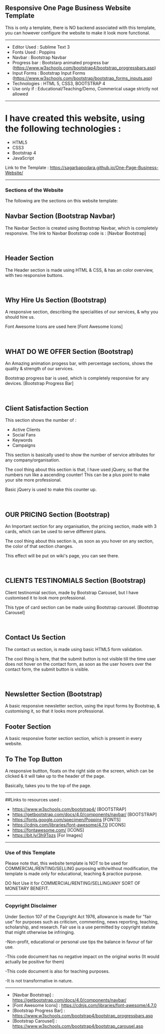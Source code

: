 ## Responsive One Page Business Website Template


This is only a template, there is NO backend associated with this template, you can however configure the website to make it look more functional.

---

- Editor Used    :      Sublime Text 3 
- Fonts Used     :      Poppins 
- Navbar         :      Bootstrap Navbar 
- Progress bar   :      Bootstarp animated progress bar (https://www.w3schools.com/bootstrap4/bootstrap_progressbars.asp) 
- Input Forms    :      Bootstrap Input Forms (https://www.w3schools.com/bootstrap/bootstrap_forms_inputs.asp) 
- Technologies   :      HTML 5, CSS3, BOOTSTRAP 4 
- Use only if    :      Educational/Teaching/Demo, Commerical usage strictly not allowed 

---


# I have created this website, using the following technologies : 

- HTML5
- CSS3
- Bootstrap 4
- JavaScript

Link to the Template : https://sagarbapodara.github.io/One-Page-Business-Website/

---


### Sections of the Website

The following are the sections on this website template:

## Navbar Section (Bootstrap Navbar)

The Navbar Section is created using Bootstrap Navbar, which is completely responsive.
The link to Navbar Bootstrap code is : [Navbar Bootstrap]

<br /> 

## Header Section

The Header section is made using HTML & CSS, & has an color overview, with two responsive buttons.

<br /> 

## Why Hire Us Section (Bootstrap)

A responsive section, describing the specialities of our services, & why you should hire us.

Font Awesome Icons are used here [Font Awesome Icons]


<br /> 

## WHAT DO WE OFFER Section (Bootstrap)

An Amazing animation progess bar, with percentage sections, shows the quality & strength of our services.

Bootstrap progress bar is used, which is completely responsive for any devices. [Bootstrap Progress Bar]

<br /> 

## Client Satisfaction Section

This section shows the number of :

- Active Clients 
- Social Fans 
- Keywords 
- Campaigns  


This section is basically used to show the number of service attributes for any company/organisation.

The cool thing about this section is that, I have used jQuery, so that the numbers run like a ascending counter! This can be a plus point to make your site more professional. 

Basic jQuery is used to make this counter up.

<br /> 

## OUR PRICING Section (Bootstrap)

An Important section for any organisation, the pricing section, made with 3 cards, which can be used to serve different plans.

The cool thing about this section is, as soon as you hover on any section, the color of that section changes.

This effect will be put on wiki's page, you can see there.

<br /> 

## CLIENTS TESTINOMIALS Section (Bootstrap)

Client testinomial section, made by Bootstrap Carousel, but I have customised it to look more professional. 

This type of card section can be made using Bootstrap carousel. [Bootstrap Carousel]

<br /> 


## Contact Us Section

The contact us section, is made using basic HTML5 form validation. 

The cool thing is here, that the submit button is not visible till the time user does not hover on the contact form, as soon as the user hovers over the contact form, the submit button is visible.

<br /> 

## Newsletter Section (Bootstrap)

A basic responsive newsletter section, using the input forms by Bootstrap, & customising it, so that it looks more professional.


## Footer Section

A basic responsive footer section section, which is present in every website.


## To The Top Button

A responsive buttton, floats on the right side on the screen, which can be clicked & it will take up to the header of the page.

Basically, takes you to the top of the page.


---

##Links to resources used : 

- https://www.w3schools.com/bootstrap4/ [BOOTSTRAP]
- https://getbootstrap.com/docs/4.0/components/navbar/ [BOOTSTRAP]
- https://fonts.google.com/specimen/Poppins [FONTS]
- https://cdnjs.com/libraries/font-awesome/4.7.0 [ICONS]
- https://fontawesome.com/ [ICONS]
- https://bit.ly/3h9Tpzs [For Images]


---

### Use of this Template

Please note that, this website template is NOT to be used for COMMERCIAL/RENTING/SELLING purposing with/without modification, the template is made only for educational, teaching & practice purpose. 

DO Not Use it for COMMERCIAL/RENTING/SELLING/ANY SORT OF MONETARY BENEFIT.

---

### Copyright Disclaimer 

Under Section 107 of the Copyright Act 1976, allowance is made for "fair use" for purposes such as criticism, commenting, news reporting, teaching, scholarship, and research. Fair use is a use permitted by copyright statute that might otherwise be infringing. 

-Non-profit, educational or personal use tips the balance in favour of fair use.

-This code document has no negative impact on the original works (It would actually be positive for them)

-This code document is also for teaching purposes.

-It is not transformative in nature.

---

- [Navbar Bootstrap] : https://getbootstrap.com/docs/4.0/components/navbar/
- [Font Awesome Icons] : https://cdnjs.com/libraries/font-awesome/4.7.0
- [Bootstrap Progress Bar] : https://www.w3schools.com/bootstrap4/bootstrap_progressbars.asp
- [Bootstrap Carousel] : https://www.w3schools.com/bootstrap4/bootstrap_carousel.asp
